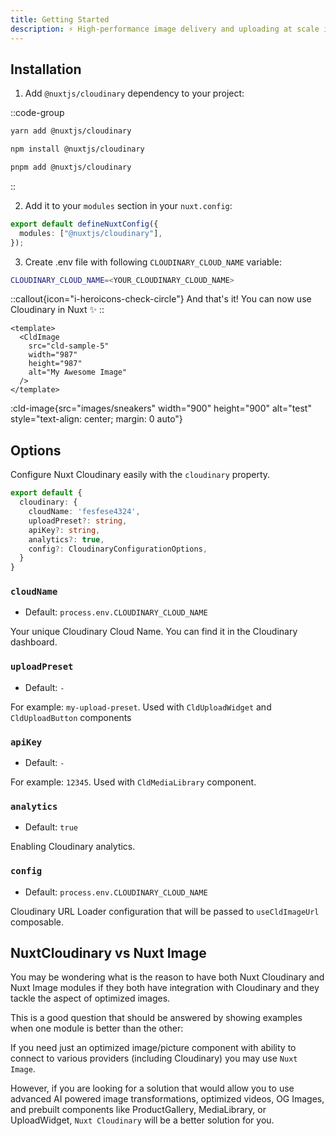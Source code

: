 ```yaml
---
title: Getting Started
description: ⚡️ High-performance image delivery and uploading at scale in Nuxt powered by Cloudinary.
---
```


## Installation

1. Add `@nuxtjs/cloudinary` dependency to your project:

::code-group

```bash [Yarn]
yarn add @nuxtjs/cloudinary
```

```bash [NPM]
npm install @nuxtjs/cloudinary
```

```bash [PNPM]
pnpm add @nuxtjs/cloudinary
```

::

2. Add it to your `modules` section in your `nuxt.config`:

```ts
export default defineNuxtConfig({
  modules: ["@nuxtjs/cloudinary"],
});
```

3. Create .env file with following `CLOUDINARY_CLOUD_NAME` variable:

```bash
CLOUDINARY_CLOUD_NAME=<YOUR_CLOUDINARY_CLOUD_NAME>
```

::callout{icon="i-heroicons-check-circle"}
And that's it! You can now use Cloudinary in Nuxt ✨
::

```vue
<template>
  <CldImage
    src="cld-sample-5"
    width="987"
    height="987"
    alt="My Awesome Image"
  />
</template>
```

:cld-image{src="images/sneakers" width="900" height="900" alt="test" style="text-align: center; margin: 0 auto"}

## Options

Configure Nuxt Cloudinary easily with the `cloudinary` property.

```ts [nuxt.config]
export default {
  cloudinary: {
    cloudName: 'fesfese4324',
    uploadPreset?: string,
    apiKey?: string,
    analytics?: true,
    config?: CloudinaryConfigurationOptions,
  }
}
```

### `cloudName`

- Default: `process.env.CLOUDINARY_CLOUD_NAME`

Your unique Cloudinary Cloud Name. You can find it in the Cloudinary dashboard.

### `uploadPreset`

- Default: `-`

For example: `my-upload-preset`. Used with `CldUploadWidget` and `CldUploadButton` components

### `apiKey`

- Default: `-`

For example: `12345`. Used with `CldMediaLibrary` component.

### `analytics`

- Default: `true`

Enabling Cloudinary analytics.

### `config`

- Default: `process.env.CLOUDINARY_CLOUD_NAME`

Cloudinary URL Loader configuration that will be passed to `useCldImageUrl` composable.

## NuxtCloudinary vs Nuxt Image

You may be wondering what is the reason to have both Nuxt Cloudinary and Nuxt Image modules if they both have integration with Cloudinary and they tackle the aspect of optimized images.

This is a good question that should be answered by showing examples when one module is better than the other:

If you need just an optimized image/picture component with ability to connect to various providers (including Cloudinary) you may use `Nuxt Image`.

However, if you are looking for a solution that would allow you to use advanced AI powered image transformations, optimized videos, OG Images, and prebuilt components like ProductGallery, MediaLibrary, or UploadWidget, `Nuxt Cloudinary` will be a better solution for you.
